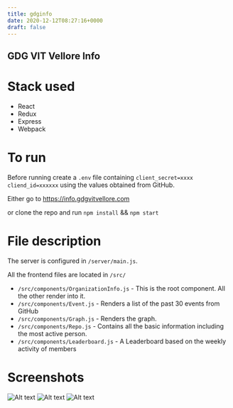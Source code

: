 ```yaml
---
title: gdginfo
date: 2020-12-12T08:27:16+0000
draft: false
---
```

## GDG VIT Vellore Info

# Stack used

+ React
+ Redux
+ Express
+ Webpack

# To run
Before running create a `.env` file containing `client_secret=xxxx cliend_id=xxxxxx` using the values obtained from GitHub.

Either go to https://info.gdgvitvellore.com

or clone the repo and run `npm install` && `npm start`

# File description
The server is configured in `/server/main.js`.

All the frontend files are located in `/src/`

+ `/src/components/OrganizationInfo.js` - This is the root component. All the other render into it.
+ `/src/components/Event.js` - Renders a list of the past 30 events from GitHub
+ `/src/components/Graph.js` - Renders the graph.
+ `/src/components/Repo.js` -  Contains all the basic information including the most active person.
+ `/src/components/Leaderboard.js` - A Leaderboard based on the weekly activity of members

# Screenshots
![Alt text](/screenshots/screenshot1.PNG?raw=true "Screenshot 1")
![Alt text](/screenshots/screenshot2.PNG?raw=true "Screenshot 2")
![Alt text](/screenshots/screenshot3.PNG?raw=true "Screenshot 3")